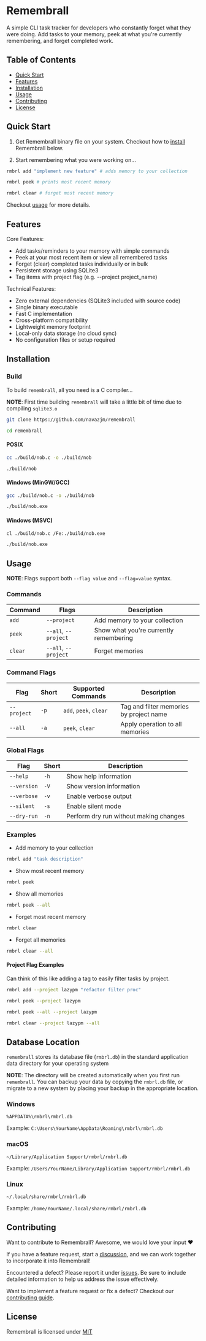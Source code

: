 # Remembrall

A simple CLI task tracker for developers who constantly forget what they were
doing. Add tasks to your memory, peek at what you're currently remembering, and forget completed work.

## Table of Contents
- [Quick Start](#quick-start)
- [Features](#features)
- [Installation](#installation)
- [Usage](#usage)
- [Contributing](#contributing)
- [License](#license)

## Quick Start

1. Get Remembrall binary file on your system. Checkout how to [install](#installation) Remembrall below.

1. Start remembering what you were working on...

```sh
rmbrl add "implement new feature" # adds memory to your collection
```

```sh
rmbrl peek # prints most recent memory
```

```sh
rmbrl clear # forget most recent memory
```

Checkout [usage](#usage) for more details.

## Features

Core Features:

- Add tasks/reminders to your memory with simple commands
- Peek at your most recent item or view all remembered tasks
- Forget (clear) completed tasks individually or in bulk
- Persistent storage using SQLite3
- Tag items with project flag (e.g. --project project_name)

Technical Features:

- Zero external dependencies (SQLite3 included with source code)
- Single binary executable
- Fast C implementation
- Cross-platform compatibility
- Lightweight memory footprint
- Local-only data storage (no cloud sync)
- No configuration files or setup required

## Installation

### Build

To build `remembrall`, all you need is a C compiler...  

**NOTE**: First time building `remembrall` will take a little bit of time due to compiling `sqlite3.o`

```sh
git clone https://github.com/navazjm/remembrall
```

```sh
cd remembrall
```

#### POSIX

```sh
cc ./build/nob.c -o ./build/nob
```

```sh
./build/nob
```

#### Windows (MinGW/GCC)

```sh
gcc ./build/nob.c -o ./build/nob
```

```sh
./build/nob.exe
```

#### Windows (MSVC)

```sh
cl ./build/nob.c /Fe:./build/nob.exe
```

```sh
./build/nob.exe
```

## Usage

**NOTE**: Flags support both `--flag value` and `--flag=value` syntax.

### Commands
| Command | Flags                | Description |
|---------|----------------------|-------------|
| `add`   | `--project`          | Add memory to your collection    |
| `peek`  | `--all`, `--project` | Show what you're currently remembering  |
| `clear` | `--all`, `--project` | Forget memories |

### Command Flags
| Flag        | Short | Supported Commands     | Description |
|-------------|-------|------------------------|-------------|
| `--project` | `-p`  | `add`, `peek`, `clear` | Tag and filter memories by project name |
| `--all`     | `-a`  | `peek`, `clear`        | Apply operation to all memories |

### Global Flags

| Flag        | Short | Description |
|-------------|-------|-------------|
| `--help`    | `-h`  | Show help information |
| `--version` | `-V`  | Show version information |
| `--verbose` | `-v`  | Enable verbose output |
| `--silent`  | `-s`  | Enable silent mode |
| `--dry-run` | `-n`  | Perform dry run without making changes |

### Examples

- Add memory to your collection

```sh
rmbrl add "task description"
```

- Show most recent memory

```sh
rmbrl peek
```

- Show all memories

```sh
rmbrl peek --all
```

- Forget most recent memory

```sh
rmbrl clear
```

- Forget all memories

```sh
rmbrl clear --all
```

#### Project Flag Examples

Can think of this like adding a tag to easily filter tasks by project.

```sh
rmbrl add --project lazypm "refactor filter proc"
```

```sh
rmbrl peek --project lazypm
```

```sh
rmbrl peek --all --project lazypm
```

```sh
rmbrl clear --project lazypm --all
```

## Database Location

`remembrall` stores its database file (`rmbrl.db`) in the standard application data
directory for your operating system

**NOTE**: The directory will be created automatically when you first run `remembrall`.
You can backup your data by copying the `rmbrl.db` file, or migrate to a new system by placing
your backup in the appropriate location.

### Windows

`%APPDATA%\rmbrl\rmbrl.db`

Example: `C:\Users\YourName\AppData\Roaming\rmbrl\rmbrl.db`

### macOS

`~/Library/Application Support/rmbrl/rmbrl.db`

Example: `/Users/YourName/Library/Application Support/rmbrl/rmbrl.db`

### Linux

`~/.local/share/rmbrl/rmbrl.db`

Example: `/home/YourName/.local/share/rmbrl/rmbrl.db`

## Contributing 

Want to contribute to Remembrall? Awesome, we would love your input ♥

If you have a feature request, start a [discussion](https://github.com/navazjm/remembrall/discussions),
and we can work together to incorporate it into Remembrall!

Encountered a defect? Please report it under [issues](https://github.com/navazjm/remembrall/issues).
Be sure to include detailed information to help us address the issue effectively.

Want to implement a feature request or fix a defect? Checkout our [contributing guide](./docs/contributing.md).

## License

Remembrall is licensed under [MIT](./LICENSE)

